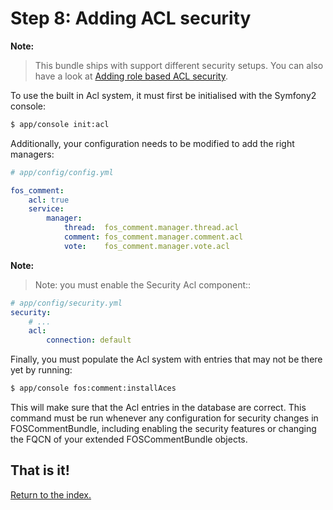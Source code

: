 Step 8: Adding ACL security
======================================

**Note:**

> This bundle ships with support different security setups. You can also have a look at [Adding role based ACL security](7-adding_role_based_acl_security.md).

To use the built in Acl system, it must first be initialised with the Symfony2 console:

``` bash
$ app/console init:acl
```

Additionally, your configuration needs to be modified to add the right managers:

``` yaml
# app/config/config.yml

fos_comment:
    acl: true
    service:
        manager:
            thread:  fos_comment.manager.thread.acl
            comment: fos_comment.manager.comment.acl
            vote:    fos_comment.manager.vote.acl
```

**Note:**

> Note: you must enable the Security Acl component::

``` yaml
# app/config/security.yml
security:
    # ...
    acl:
        connection: default
```

Finally, you must populate the Acl system with entries that may not be there yet
by running:

``` bash
$ app/console fos:comment:installAces
```

This will make sure that the Acl entries in the database are correct. This command
must be run whenever any configuration for security changes in FOSCommentBundle,
including enabling the security features or changing the FQCN of your extended
FOSCommentBundle objects.

## That is it!
[Return to the index.](index.md)
